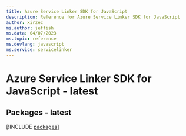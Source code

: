 ```yaml
---
title: Azure Service Linker SDK for JavaScript
description: Reference for Azure Service Linker SDK for JavaScript
author: xirzec
ms.author: jeffish
ms.data: 04/07/2023
ms.topic: reference
ms.devlang: javascript
ms.service: servicelinker
---
```

# Azure Service Linker SDK for JavaScript - latest
## Packages - latest
[!INCLUDE [packages](service-linker-index.md)]